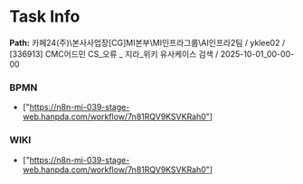 # Task Info

**Path:** 카페24(주)\본사사업장\[CG]MI본부\MI인프라그룹\AI인프라2팀 / yklee02 / [336913] CMC어드민 CS_오류 _ 지라_위키 유사케이스 검색 / 2025-10-01_00-00-00

### BPMN
- ["https://n8n-mi-039-stage-web.hanpda.com/workflow/7n81RQV9KSVKRah0"]

### WIKI
- ["https://n8n-mi-039-stage-web.hanpda.com/workflow/7n81RQV9KSVKRah0"]

